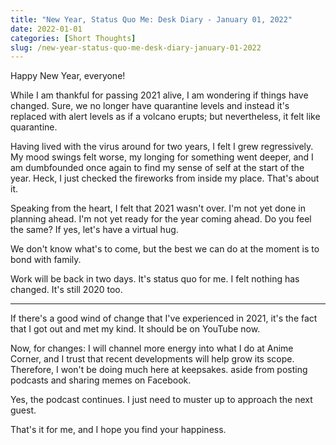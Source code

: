 ```yaml
---
title: "New Year, Status Quo Me: Desk Diary - January 01, 2022"
date: 2022-01-01
categories: [Short Thoughts]
slug: /new-year-status-quo-me-desk-diary-january-01-2022
---
```


Happy New Year, everyone!

While I am thankful for passing 2021 alive, I am wondering if things have changed. Sure, we no longer have quarantine levels and instead it's replaced with alert levels as if a volcano erupts; but nevertheless, it felt like quarantine.

Having lived with the virus around for two years, I felt I grew regressively. My mood swings felt worse, my longing for something went deeper, and I am dumbfounded once again to find my sense of self at the start of the year. Heck, I just checked the fireworks from inside my place. That's about it.

Speaking from the heart, I felt that 2021 wasn't over. I'm not yet done in planning ahead. I'm not yet ready for the year coming ahead. Do you feel the same? If yes, let's have a virtual hug.

We don't know what's to come, but the best we can do at the moment is to bond with family.

Work will be back in two days. It's status quo for me. I felt nothing has changed. It's still 2020 too.

* * *

If there's a good wind of change that I've experienced in 2021, it's the fact that I got out and met my kind. It should be on YouTube now.

Now, for changes: I will channel more energy into what I do at Anime Corner, and I trust that recent developments will help grow its scope. Therefore, I won't be doing much here at keepsakes. aside from posting podcasts and sharing memes on Facebook.

Yes, the podcast continues. I just need to muster up to approach the next guest.

That's it for me, and I hope you find your happiness.
